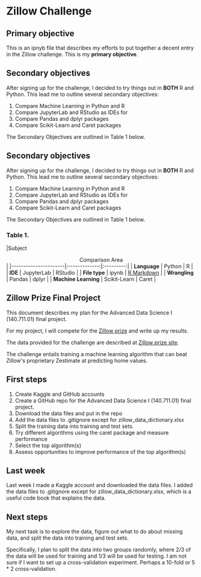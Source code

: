
# Zillow Challenge

## Primary objective
This is an ipnyb file that describes my efforts to put together a decent entry in the Zillow challenge. This is my **primary objective**.

## Secondary objectives
After signing up for the challenge, I decided to try things out in **BOTH** R and Python. This lead me to outline several secondary objectives:

1. Compare Machine Learning in Python and R
2. Compare JupyterLab and RStudio as IDEs for
3. Compare Pandas and dplyr packages
4. Compare Scikit-Learn and Caret packages

The Secondary Objectives are outlined in Table 1 below.

## Secondary objectives
After signing up for the challenge, I decided to try things out in **BOTH** R and Python. This lead me to outline several secondary objectives:

1. Compare Machine Learning in Python and R
2. Compare JupyterLab and RStudio as IDEs for
3. Compare Pandas and dplyr packages
4. Compare Scikit-Learn and Caret packages

The Secondary Objectives are outlined in Table 1 below.

### Table 1.
|Subject    <td colspan="2"> <center> Comparison Area </center> </td> |
|----------------------|:-------------:|:---------:|
|    **Language**      |  Python       | R         |
|     **IDE**          | JupyterLab    | RStudio   |
|     **File type**    |  ipynb        | [R Markdown](http://rmarkdown.rstudio.com) |
|    **Wrangling**     | Pandas        | dplyr     |
| **Machine Learning** | Scikit-Learn  | Caret     |

Zillow Prize Final Project
-----------------------------
This  document describes my plan for the Advanced Data Science I (140.711.01) final project.

For my project, I will compete for the [Zillow prize](https://www.zillow.com/promo/Zillow-prize/) and write up my results.

The data provided for the challenge are described at [Zillow prize site](https://www.zillow.com/promo/Zillow-prize/data).

The challenge entails training a machine learning algorithm that can beat Zillow's proprietary Zestimate at predicting home values.

First steps
--------------
1. Create Kaggle and GitHub accounts
2. Create a GitHub repo for the Advanced Data Science I (140.711.01) final project.
3. Download the data files and put in the repo
4. Add the data files to .gitignore except for zillow_data_dictionary.xlsx
5. Split the training data into training and test sets.
6. Try different algorithms using the caret package and measure performance
7. Select the top algorithm(s)
8. Assess opportunities to improve performance of the top algorithm(s)

Last week
------------
Last week I made a Kaggle account and downloaded the data files. I added the data files to .gitignore except for zillow_data_dictionary.xlsx, which is a useful code book that explains the data.

Next steps
---------
My next task is to explore the data, figure out what to do about missing data, and split the data into training and test sets.

Specifically, I plan to split the data into two groups
randomly, where 2/3 of the data will be used for training and 1/3 will be used for testing. I am not sure if I want to set up a cross-validation experiment. Perhaps a 10-fold or 5 * 2 cross-validation.
